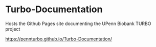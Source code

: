 # Turbo-Documentation
Hosts the Github Pages site documenting the UPenn Biobank TURBO project

https://pennturbo.github.io/Turbo-Documentation/
